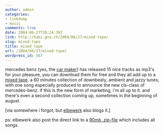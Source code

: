 ```yaml
---
author: admin
categories:
- linkdump
- music
comments: true
date: 2004-06-27T20:24:39Z
link: http://habi.gna.ch/2004/06/27/mixed-tape/
slug: mixed-tape
title: mixed tape
url: /2004/06/27/mixed-tape/
wordpress_id: 567
---
```


mercedes benz (yes, the [car maker](http://www.mercedes-benz.com/)) has released 15 nice tracks as mp3's for your pleasure, you can download them for free and they all add up to a [mixed tape](http://www.mixed-tape.com/).
a 60 minutes collection of downbeaty, ambient and jazzy tunes, with one song especially produced to announce the new cls-class of mercedes-benz.
if this is the new form of marketing, i'm all up to it. and there's even a second collection coming up, sometimes in the beginning of august.

[via somewhere i forgot, but [elbewerk](http://elbewerk.com/2004/06/pods-auf-rdern.shtml) also blogs it.]

ps: elbewerk also post the direct link to a [90mb .zip-file](http://audio.mb.s-v.de/modules/mod_dl.php?lang=en&cover=1&tracks=all) which includes all songs.
